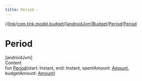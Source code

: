 ```yaml
---
title: Period -
---
```

//[link](../../../index.md)/[com.tink.model.budget](../../index.md)/[[androidJvm]Budget](../index.md)/[Period](index.md)/[Period](-period.md)



# Period  
[androidJvm]  
Content  
fun [Period](-period.md)(start: Instant, end: Instant, spentAmount: [Amount](../../../com.tink.model.misc/[android-jvm]-amount/index.md), budgetAmount: [Amount](../../../com.tink.model.misc/[android-jvm]-amount/index.md))  



